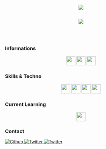 
<p align="center">
  <img src="https://readme-typing-svg.herokuapp.com?color=%238AA6F7&size=30&lines=Hello%2C+I'm+Swiique;Stupid+French+Devops)">
</p>


<p align="center"><br>
    <img src="https://lanyard-profile-readme.vercel.app/api/638071631377596461"/>
     </a>
</p>

<br><br>

### Informations

<p align="center">
    <img height="30" src="https://img.shields.io/badge/Windows-0078D6?style=for-the-badge&logo=windows&logoColor=white">
    <img height="30" src="https://img.shields.io/badge/Ubuntu-E95420?style=for-the-badge&logo=ubuntu&logoColor=white">
    <img height="30" src="https://img.shields.io/badge/iOS-000000?style=for-the-badge&logo=ios&logoColor=white">  

</p>


### Skills & Techno

<p align="center">
    <img height="30" src="https://img.shields.io/badge/Node.js-43853D?style=for-the-badge&logo=node.js&logoColor=white">
    <img height="30" src="https://img.shields.io/badge/JavaScript-F7DF1E?style=for-the-badge&logo=javascript&logoColor=black">
    <img height="30" src="https://img.shields.io/badge/Java-ED8B00?style=for-the-badge&logo=java&logoColor=white">
    <img height="30" src="https://img.shields.io/badge/Amazon_AWS-232F3E?style=for-the-badge&logo=amazon-aws&logoColor=white">

</p>

### Current Learning

<p align="center">
    <img height="30" src="https://img.shields.io/badge/Go-00ADD8?style=for-the-badge&logo=go&logoColor=white">
</p>



### Contact
<p>
  <a href="https://github.com/Swiizouille" target="_blank">
    <img alt="Github" src="https://img.shields.io/badge/GitHub-%2312100E.svg?&style=for-the-badge&logo=Github&logoColor=white" />
  </a> 
  <a href="https://twitter.com/SwiiqueOff" target="_blank">
    <img alt="Twitter" src="https://img.shields.io/badge/twitter-%231DA1F2.svg?&style=for-the-badge&logo=twitter&logoColor=white" />
  </a> 
    <a href="https://discord.bio/Swiik" target="_blank">
    <img alt="Twitter" src="https://img.shields.io/badge/Discord-738ADB?style=for-the-badge" />
  </a> 
</p>



